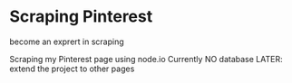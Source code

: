 Scraping Pinterest
===================

become an exprert in scraping

Scraping my Pinterest page using node.io
Currently NO database
LATER: extend the project to other pages
